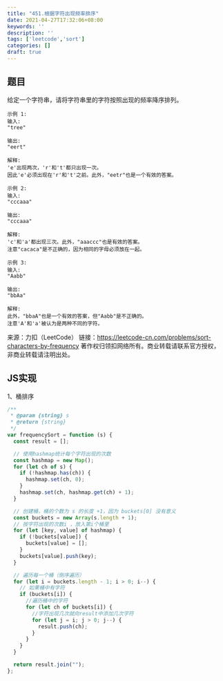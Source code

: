 ```yaml
---
title: "451.根据字符出现频率排序"
date: 2021-04-27T17:32:06+08:00
keywords: ''
description: ''
tags: ['leetcode','sort']
categories: []
draft: true
---
```


## 题目

给定一个字符串，请将字符串里的字符按照出现的频率降序排列。

```
示例 1:
输入:
"tree"

输出:
"eert"

解释:
'e'出现两次，'r'和't'都只出现一次。
因此'e'必须出现在'r'和't'之前。此外，"eetr"也是一个有效的答案。

示例 2:
输入:
"cccaaa"

输出:
"cccaaa"

解释:
'c'和'a'都出现三次。此外，"aaaccc"也是有效的答案。
注意"cacaca"是不正确的，因为相同的字母必须放在一起。

示例 3:
输入:
"Aabb"

输出:
"bbAa"

解释:
此外，"bbaA"也是一个有效的答案，但"Aabb"是不正确的。
注意'A'和'a'被认为是两种不同的字符。
```

来源：力扣（LeetCode）
链接：https://leetcode-cn.com/problems/sort-characters-by-frequency
著作权归领扣网络所有。商业转载请联系官方授权，非商业转载请注明出处。


## JS实现

1、桶排序

```javascript
/**
 * @param {string} s
 * @return {string}
 */
var frequencySort = function (s) {
  const result = [];

  // 使用hashmap统计每个字符出现的次数
  const hashmap = new Map();
  for (let ch of s) {
    if (!hashmap.has(ch)) {
      hashmap.set(ch, 0);
    }
    hashmap.set(ch, hashmap.get(ch) + 1);
  }

  // 创建桶，桶的个数为 s 的长度 +1，因为 buckets[0] 没有意义
  const buckets = new Array(s.length + 1);
  // 按字符出现的次数i ，放入第i个桶里
  for (let [key, value] of hashmap) {
    if (!buckets[value]) {
      buckets[value] = [];
    }
    buckets[value].push(key);
  }

  // 遍历每一个桶（倒序遍历）
  for (let i = buckets.length - 1; i > 0; i--) {
    // 如果桶中有字符
    if (buckets[i]) {
      //遍历桶中的字符
      for (let ch of buckets[i]) {
        //字符出现几次就向result中添加几次字符
        for (let j = i; j > 0; j--) {
          result.push(ch);
        }
      }
    }
  }

  return result.join("");
};
```
